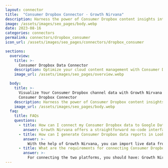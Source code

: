 ```yaml
---
layout: connector
title:  "Consumer Dropbox Connector - Growth Nirvana"
description: Harness the power of Consumer Dropbox content insights integrated into Looker Studio for strategic content management decisions.
image: /assets/images/seo_pages/body.webp
date: 2023-08-16
categories: connectors
permalink: connectors/dropbox_consumer
icon_url: /assets/images/seo_pages/connectors/dropbox_consumer

sections:
  overview:
    title: >-
      Consumer Dropbox Data Connector
    description: Optimize your cloud content management with Consumer Dropbox integration. Seamlessly merge Dropbox's consumer content data with Looker Studio's analytical prowess, unlocking insights that drive collaboration, content strategies, and operational efficiency.
    image_url: /assets/images/seo_pages/overview.webp

  body:
    title: >-
      Visualize Your Consumer Dropbox channel data with Growth Nirvana's
      Consumer Dropbox Connector
    description: Harness the power of Consumer Dropbox content insights integrated into Looker Studio for strategic content management decisions.
    image_url: /assets/images/seo_pages/body.webp
  faq:
    title: FAQs
    questions:
      - title: How can I connect my Consumer Dropbox data to Google Data Studio/Looker Studio?
        answer: Growth Nirvana offers a straightforward no-code interface to connect to Consumer Dropbox data sources.
      - title: How can I generate Consumer Dropbox data reports in Looker Studio?
        answer: >-
          With the help of Growth Nirvana, you can import live data from Consumer Dropbox into Looker Studio. These data can be viewed in charts, tables, and dashboards to generate branded reports that can be shared instantly.
      - title: What are the requirements for connecting Consumer Dropbox and Looker Studio?
        answer: >-
          For connecting the two platforms, you should have: Growth Nirvana Account and Consumer Dropbox Ads Account
---
```

